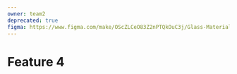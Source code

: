 ```yaml
---
owner: team2
deprecated: true
figma: https://www.figma.com/make/OScZLCeO83Z2nPTQkOuC3j/Glass-Material-Editor?fullscreen=1
---
```


# Feature 4
